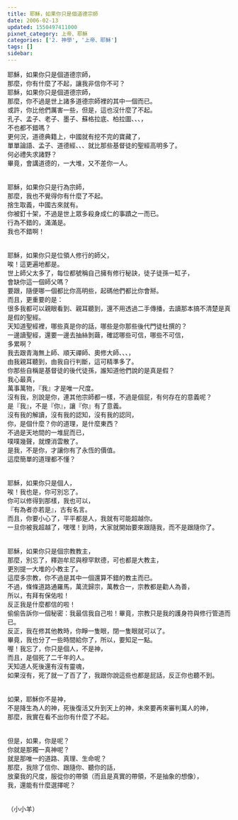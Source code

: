 ```yaml
---
title: 耶穌，如果你只是個道德宗師
date: 2006-02-13
updated: 1550497411000
pixnet_category: 上帝、耶穌
categories: ['2. 神學', '上帝、耶穌']
tags: []
sidebar: 
---
```


<p>耶穌，如果你只是個道德宗師，<br/>
那麼，你有什麼了不起，讓我非信你不可？<br/>
<!--more-->耶穌，如果你只是個道德宗師，<br/>
那麼，你不過是世上諸多道德宗師裡的其中一個而已。<br/>
或許，你比他們厲害一些，但是，這也沒什麼了不起。<br/>
孔子、孟子、老子、墨子、蘇格拉底、柏拉圖、、、，<br/>
不也都不錯嗎？<br/>
更何況，道德典籍上，中國就有挖不完的寶藏了，<br/>
單單論語、孟子、道德經、、、就比那些基督徒的聖經高明多了。<br/>
何必禮失求諸野？<br/>
畢竟，會講道德的，一大堆，又不差你一人。<br/>
<br/>
<br/>
耶穌，如果你只是行為宗師，<br/>
那麼，我也不覺得你有什麼了不起。<br/>
捨生取義，中國古來就有。<br/>
你被釘十架，不過是世上眾多殺身成仁的事蹟之一而已。<br/>
行為不錯的，滿滿是。<br/>
我也不錯啊！<br/>
<br/>
<br/>
耶穌，如果你只是位領人修行的師父，<br/>
唉！這更遍地都是。<br/>
世上師父太多了，每位都號稱自己擁有修行秘訣，徒子徒孫一缸子，<br/>
會缺你這一個師父嗎？<br/>
要跟，隨便哪一個都比你高明些，起碼他們都比你會掰。<br/>
而且，更重要的是：<br/>
很多我都可以親眼看到、親耳聽到，還不用透過二手傳播，去讀那本搞不清楚是真是假的聖經。<br/>
天知道聖經裡，哪些真是你的話，哪些是你那些後代門徒杜撰的？<br/>
一邊讀聖經，還要一邊去抽絲剝繭，確認哪些可信，哪些不可信，<br/>
多累啊？<br/>
我去跟青海無上師、順天禪師、奧修大師、、、，<br/>
由我親耳聽到，由我自行判斷，這可精準多了。<br/>
你那些自稱是基督徒的後代徒孫，誰知道他們說的是真是假？<br/>
我心最真，<br/>
萬事萬物，『我』才是唯一尺度。<br/>
沒有我，別說是你，連其他宗師都一樣，不過是個屁，有何存在的意義呢？<br/>
是『我』，不是『你』，讓『你』有了意義。<br/>
沒有我的解讀，沒有我的認知，沒有我的認同，<br/>
你，是個什麼？你的道理，是什麼東西？<br/>
不過是天地間的一堆屁而已，<br/>
噗噗幾聲，就煙消雲散了。<br/>
是我，不是你，才讓你有了永恆的價值。<br/>
這麼簡單的道理都不懂？<br/>
<br/>
<br/>
耶穌，如果你只是個人，<br/>
唉！我也是，你可別忘了。<br/>
你可以修得到那樣，我也可以，<br/>
『有為者亦若是』，古有名言。<br/>
而且，你要小心了，平平都是人，我就有可能超越你。<br/>
一旦你被我超越了，嘿嘿！到時，大家就開始要來跟隨我，而不是跟隨你了。<br/>
<br/>
<br/>
耶穌，如果你只是個宗教教主，<br/>
那麼，別忘了，釋迦牟尼與穆罕默德，可也都是大教主，<br/>
更別提一大堆的小教主了。<br/>
這麼多宗教，你不過是其中一個還算不錯的教主而已。<br/>
不過，條條道路通羅馬，萬流歸宗，萬教合一，宗教都是勸人為善，<br/>
所以，有拜有保佑啦！<br/>
反正我是什麼都信的啦！<br/>
偷偷告訴你一個秘密：我最信我自己啦！畢竟，宗教只是我的護身符與修行管道而已。<br/>
反正，我在修其他教時，你睜一隻眼，閉一隻眼就可以了。<br/>
畢竟，我也分了一些時間給你了，所以，要知足一點。<br/>
喔！我忘了，你只是個人，不是神，<br/>
而且，是個死了二千年的人。<br/>
天知道人死後還有沒有靈魂，<br/>
如果沒有，死了就一了百了了，我跟你說這些也都是屁話，反正你也聽不到。<br/>
<br/>
<br/>
如果，耶穌你不是神，<br/>
不是降生為人的神，死後復活又升到天上的神，未來要再來審判萬人的神，<br/>
那麼，我實在看不出你有什麼了不起。<br/>
<br/>
<br/>
但是，如果，你是呢？<br/>
你就是那獨一真神呢？<br/>
就是那唯一的道路、真理、生命呢？<br/>
那麼，我除了信你、跟隨你、聽你的話，<br/>
放棄我的尺度，服從你的帶領（而且是真實的帶領，不是抽象的想像），<br/>
我，還能有什麼選擇呢？<br/>
<br/>
<br/>
（小小羊）</p>
